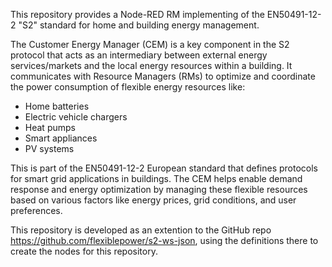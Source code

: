 This repository provides a Node-RED RM implementing of the EN50491-12-2 "S2" standard for home and building energy management.

The Customer Energy Manager (CEM) is a key component in the S2 protocol that acts as an intermediary between external energy services/markets and the local energy resources within a building. It communicates with Resource Managers (RMs) to optimize and coordinate the power consumption of flexible energy resources like:

- Home batteries
- Electric vehicle chargers
- Heat pumps
- Smart appliances
- PV systems

This is part of the EN50491-12-2 European standard that defines protocols for smart grid applications in buildings. The CEM helps enable demand response and energy optimization by managing these flexible resources based on various factors like energy prices, grid conditions, and user preferences.

This repository is developed as an extention to the GitHub repo https://github.com/flexiblepower/s2-ws-json, using the definitions there to create the nodes for this repository.


